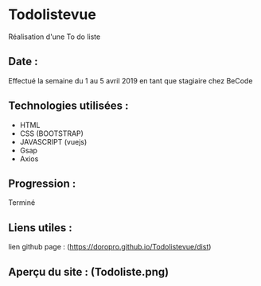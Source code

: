 # Todolistevue

Réalisation d'une To do liste

## Date :

Effectué la semaine du 1 au 5 avril 2019 en tant que stagiaire chez BeCode

## Technologies utilisées :

+ HTML
+ CSS (BOOTSTRAP)
+ JAVASCRIPT (vuejs)
+ Gsap
+ Axios

## Progression :

Terminé

## Liens utiles :

lien github page : (https://doropro.github.io/Todolistevue/dist)

## Aperçu du site : (Todoliste.png)
